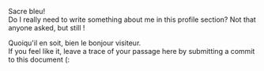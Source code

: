 Sacre bleu! \
Do I really need to write something about me in this profile section? Not that anyone asked, but still !

Quoiqu'il en soit, bien le bonjour visiteur. \
If you feel like it, leave a trace of your passage here by submitting a commit to this document (:
